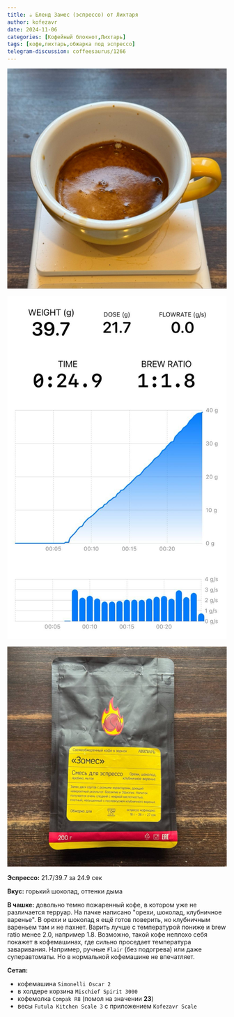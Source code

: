 ```yaml
---
title: ☕️ Бленд Замес (эспрессо) от Лихтаря
author: kofezavr
date: 2024-11-06
categories: [Кофейный блокнот,Лихтарь]
tags: [кофе,лихтарь,обжарка под эспрессо]
telegram-discussion: coffeesaurus/1266
--- 
```

![Бленд Замес (эспрессо) от Лихтаря](/assets/img/posts/24/11/zames-1.jpg)

![Бленд Замес (эспрессо) от Лихтаря](/assets/img/posts/24/11/zames-2.jpg)

![Бленд Замес (эспрессо) от Лихтаря](/assets/img/posts/24/11/zames-3.jpg)

**Эспрессо:** 21.7/39.7 за 24.9 сек

**Вкус:** горький шоколад, оттенки дыма

**В чашке:** довольно темно пожаренный кофе, в котором уже не различается терруар. На пачке написано "орехи, шоколад, клубничное варенье". В орехи и шоколад я ещё готов поверить, но клубничным вареньем там и не пахнет. Варить лучше с температурой пониже и brew ratio менее 2.0, например 1.8. Возможно, такой кофе неплохо себя покажет в кофемашинах, где сильно проседает температура заваривания. Например, ручные `Flair` (без подогрева) или даже суперавтоматы. Но в нормальной кофемашине не впечатляет. 

**Сетап:**
- кофемашина `Simonelli Oscar 2`
- в холдере корзина `Mischief Spirit 3000`
- кофемолка `Compak R8` (помол на значении **23**)
- весы `Futula Kitchen Scale 3` с приложением `Kofezavr Scale`